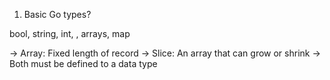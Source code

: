 1. Basic Go types?

bool, string, int, , arrays, map

-> Array: Fixed length of record
-> Slice: An array that can grow or shrink
-> Both must be defined to a data type
